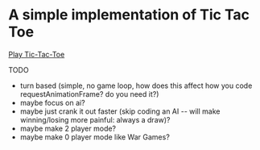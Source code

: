 # A simple implementation of Tic Tac Toe

[Play Tic-Tac-Toe](tic-tac-toe.html)

TODO

* turn based (simple, no game loop, how does this affect how you code requestAnimationFrame? do you need it?)
* maybe focus on ai?
* maybe just crank it out faster (skip coding an AI -- will make winning/losing more painful: always a draw)?
* maybe make 2 player mode?
* maybe make 0 player mode like War Games?
